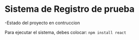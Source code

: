 <h1>Sistema de Registro de prueba</h1>

-Estado del proyecto en contruccion  

Para ejecutar el sistema, debes colocar:  ```npm install react``` 


